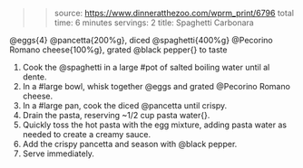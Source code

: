 >> source: https://www.dinneratthezoo.com/wprm_print/6796
>> total time: 6 minutes
>> servings: 2
>> title: Spaghetti Carbonara

@eggs{4}
@pancetta{200%g}, diced
@spaghetti{400%g}
@Pecorino Romano cheese{100%g}, grated
@black pepper{} to taste

1. Cook the @spaghetti in a large #pot of salted boiling water until al dente.
2. In a #large bowl, whisk together @eggs and grated @Pecorino Romano cheese.
3. In a #large pan, cook the diced @pancetta until crispy.
4. Drain the pasta, reserving ~1/2 cup pasta water{}.
5. Quickly toss the hot pasta with the egg mixture, adding pasta water as needed to create a creamy sauce.
6. Add the crispy pancetta and season with @black pepper.
7. Serve immediately.
